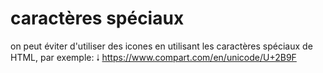 # caractères spéciaux

on peut éviter d'utiliser des icones en utilisant les caractères spéciaux de HTML, par exemple:
&#129043;
https://www.compart.com/en/unicode/U+2B9F
